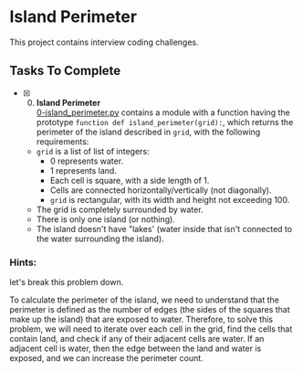 # Island Perimeter

This project contains interview coding challenges.

## Tasks To Complete

+ [x] 0. **Island Perimeter**<br/>[0-island_perimeter.py](0-island_perimeter.py) contains a module with a function having the prototype `function def island_perimeter(grid):`, which returns the perimeter of the island described in `grid`, with the following requirements:
  + `grid` is a list of list of integers:
    + 0 represents water.
    + 1 represents land.
    + Each cell is square, with a side length of 1.
    + Cells are connected horizontally/vertically (not diagonally).
    + `grid` is rectangular, with its width and height not exceeding 100.
  + The grid is completely surrounded by water.
  + There is only one island (or nothing).
  + The island doesn't have "lakes' (water inside that isn't connected to the water surrounding the island).

### Hints:
let's break this problem down. 

To calculate the perimeter of the island, we need to understand that the perimeter is defined as the number of edges (the sides of the squares that make up the island) that are exposed to water. Therefore, to solve this problem, we will need to iterate over each cell in the grid, find the cells that contain land, and check if any of their adjacent cells are water. If an adjacent cell is water, then the edge between the land and water is exposed, and we can increase the perimeter count. 
